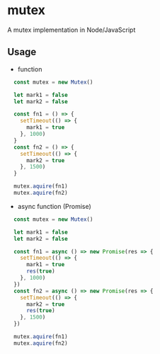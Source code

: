 # mutex

A mutex implementation in Node/JavaScript

## Usage

* function

```javascript
  const mutex = new Mutex()

  let mark1 = false
  let mark2 = false

  const fn1 = () => {
    setTimeout(() => {
      mark1 = true
    }, 1000)
  }
  const fn2 = () => {
    setTimeout(() => {
      mark2 = true
    }, 1500)
  }

  mutex.aquire(fn1)
  mutex.aquire(fn2)

```

* async function (Promise)

```javascript
  const mutex = new Mutex()

  let mark1 = false
  let mark2 = false

  const fn1 = async () => new Promise(res => {
    setTimeout(() => {
      mark1 = true
      res(true)
    }, 1000)
  })
  const fn2 = async () => new Promise(res => {
    setTimeout(() => {
      mark2 = true
      res(true)
    }, 1500)
  })

  mutex.aquire(fn1)
  mutex.aquire(fn2)
```
